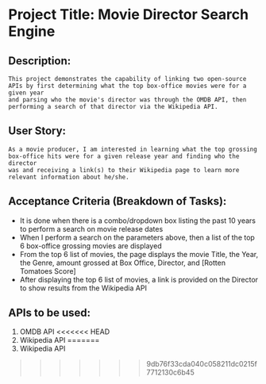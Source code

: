 # Project Title: Movie Director Search Engine

## Description:

```
This project demonstrates the capability of linking two open-source APIs by first determining what the top box-office movies were for a given year 
and parsing who the movie's director was through the OMDB API, then performing a search of that director via the Wikipedia API.
```

## User Story:

```
As a movie producer, I am interested in learning what the top grossing box-office hits were for a given release year and finding who the director
was and receiving a link(s) to their Wikipedia page to learn more relevant information about he/she.
```


## Acceptance Criteria (Breakdown of Tasks):

* It is done when there is a combo/dropdown box listing the past 10 years to perform a search on movie release dates
* When I perform a search on the parameters above, then a list of the top 6 box-office grossing movies are displayed
* From the top 6 list of movies, the page displays the movie Title, the Year, the Genre, amount grossed at Box Office, Director, and [Rotten Tomatoes Score]
* After displaying the top 6 list of movies, a link is provided on the Director to show results from the Wikipedia API

## APIs to be used:
1. OMDB API
<<<<<<< HEAD
2. Wikipedia API
=======
2. Wikipedia API
>>>>>>> 9db76f33cda040c058211dc0215f7712130c6b45
